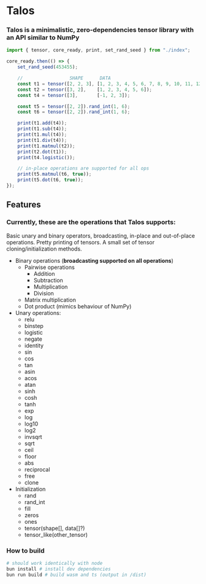 # Talos
### Talos is a minimalistic, zero-dependencies tensor library with an API similar to NumPy

```js
import { tensor, core_ready, print, set_rand_seed } from "./index";

core_ready.then(() => {
    set_rand_seed(453455);

    //                 SHAPE      DATA
    const t1 = tensor([2, 2, 3], [1, 2, 3, 4, 5, 6, 7, 8, 9, 10, 11, 12]);
    const t2 = tensor([3, 2],    [1, 2, 3, 4, 5, 6]);
    const t4 = tensor([3],       [-1, 2, 3]);

    const t5 = tensor([2, 2]).rand_int(1, 6);
    const t6 = tensor([2, 2]).rand_int(1, 6);

    print(t1.add(t4));
    print(t1.sub(t4));
    print(t1.mul(t4));
    print(t1.div(t4));
    print(t1.matmul(t2));
    print(t2.dot(t1));
    print(t4.logistic());

    // in-place operations are supported for all ops
    print(t5.matmul(t6, true));
    print(t5.dot(t6, true));
});
```

## Features
### Currently, these are the operations that Talos supports:
Basic unary and binary operators, broadcasting, in-place and out-of-place operations. Pretty printing of tensors. A small set of tensor cloning/initialization methods.

- Binary operations (**broadcasting supported on all operations**)
    - Pairwise operations
        - Addition
        - Subtraction
        - Multiplication
        - Division
    - Matrix multiplication
    - Dot product (mimics behaviour of NumPy)
- Unary operations:
    - relu
    - binstep
    - logistic
    - negate
    - identity
    - sin
    - cos
    - tan
    - asin
    - acos
    - atan
    - sinh
    - cosh
    - tanh
    - exp
    - log
    - log10
    - log2
    - invsqrt
    - sqrt
    - ceil
    - floor
    - abs
    - reciprocal
    - free
    - clone
- Initialization
    - rand
    - rand_int
    - fill
    - zeros
    - ones
    - tensor(shape[], data[]?)
    - tensor_like(other_tensor)

### How to build
```bash
# should work identically with node
bun install # install dev dependencies
bun run build # build wasm and ts (output in /dist)
```

